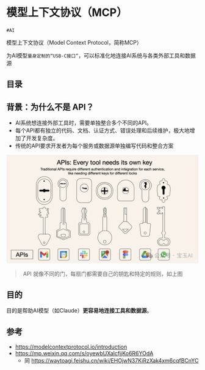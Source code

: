 
# 模型上下文协议（MCP）


`#AI` 

模型上下文协议（Model Context Protocol，简称MCP）

为AI模型`量身定制的“USB-C接口”`，可以标准化地连接AI系统与各类外部工具和数据源



## 目录
<!-- toc -->
 ## 背景：为什么不是 API？ 

- AI系统想连接外部工具时，需要单独整合多个不同的API。
- 每个API都有独立的代码、文档、认证方式、错误处理和后续维护，极大地增加了开发复杂度。
- 传统的API要求开发者为每个服务或数据源单独编写代码和整合方案

![图片&文件](./files/20250326094129695.png)

>   API 就像不同的门，每扇门都需要自己的钥匙和特定的规则，如上图

## 目的

目的是帮助AI模型（如Claude）**更容易地连接工具和数据源**。



## 参考

- https://modelcontextprotocol.io/introduction
- https://mp.weixin.qq.com/s/oyewbUXalcfjjKo6R6YOdA
	- 同 https://waytoagi.feishu.cn/wiki/EHOjwN37KiRzXak4xm6cqfBCnYC
